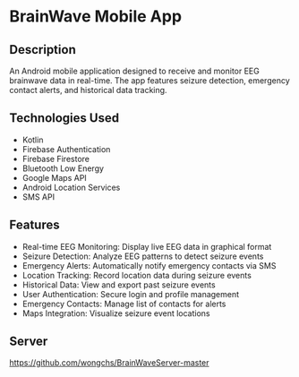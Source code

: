 # BrainWave Mobile App

## Description
An Android mobile application designed to receive and monitor EEG brainwave data in real-time. The app features seizure detection, emergency contact alerts, and historical data tracking.

## Technologies Used
- Kotlin
- Firebase Authentication
- Firebase Firestore
- Bluetooth Low Energy
- Google Maps API
- Android Location Services
- SMS API

## Features
- Real-time EEG Monitoring: Display live EEG data in graphical format
- Seizure Detection: Analyze EEG patterns to detect seizure events
- Emergency Alerts: Automatically notify emergency contacts via SMS
- Location Tracking: Record location data during seizure events
- Historical Data: View and export past seizure events
- User Authentication: Secure login and profile management
- Emergency Contacts: Manage list of contacts for alerts
- Maps Integration: Visualize seizure event locations

## Server
https://github.com/wongchs/BrainWaveServer-master